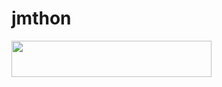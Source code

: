 # jmthon

<p align="left"><a href="https://heroku.com/deploy?template=https://github.com/Mohammedzyd/roz"> <img src="https://img.shields.io/badge/Deploy%20To%20Heroku-purple?style=for-the-badge&logo=heroku" width="320" height="58.45"/></a></p>
